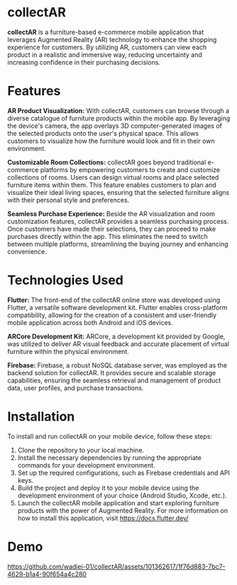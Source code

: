 # collectAR

**collectAR** is a furniture-based e-commerce mobile application that leverages Augmented Reality (AR) technology to enhance the shopping experience for customers. By utilizing AR, customers can view each product in a realistic and immersive way, reducing uncertainty and increasing confidence in their purchasing decisions.

# Features
**AR Product Visualization:** With collectAR, customers can browse through a diverse catalogue of furniture products within the mobile app. By leveraging the device's camera, the app overlays 3D computer-generated images of the selected products onto the user's physical space. This allows customers to visualize how the furniture would look and fit in their own environment.

**Customizable Room Collections:** collectAR goes beyond traditional e-commerce platforms by empowering customers to create and customize collections of rooms. Users can design virtual rooms and place selected furniture items within them. This feature enables customers to plan and visualize their ideal living spaces, ensuring that the selected furniture aligns with their personal style and preferences.

**Seamless Purchase Experience:** Beside the AR visualization and room customization features, collectAR provides a seamless purchasing process. Once customers have made their selections, they can proceed to make purchases directly within the app. This eliminates the need to switch between multiple platforms, streamlining the buying journey and enhancing convenience.

# Technologies Used
**Flutter:** The front-end of the collectAR online store was developed using Flutter, a versatile software development kit. Flutter enables cross-platform compatibility, allowing for the creation of a consistent and user-friendly mobile application across both Android and iOS devices.

**ARCore Development Kit:** ARCore, a development kit provided by Google, was utilized to deliver AR visual feedback and accurate placement of virtual furniture within the physical environment.

**Firebase:** Firebase, a robust NoSQL database server, was employed as the backend solution for collectAR. It provides secure and scalable storage capabilities, ensuring the seamless retrieval and management of product data, user profiles, and purchase transactions.

# Installation
To install and run collectAR on your mobile device, follow these steps:

1. Clone the repository to your local machine.
2. Install the necessary dependencies by running the appropriate commands for your development environment.
3. Set up the required configurations, such as Firebase credentials and API keys.
4. Build the project and deploy it to your mobile device using the development environment of your choice (Android Studio, Xcode, etc.).
5. Launch the collectAR mobile application and start exploring furniture products with the power of Augmented Reality.
For more information on how to install this application, visit https://docs.flutter.dev/

# Demo
https://github.com/wadjei-01/collectAR/assets/101362617/1f76d883-7bc7-4629-b1a4-90f654a4c280






